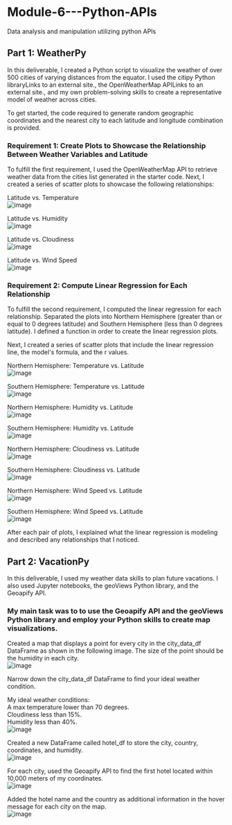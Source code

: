 # Module-6---Python-APIs
Data analysis and manipulation utilizing python APIs  

## Part 1: WeatherPy  
In this deliverable, I created a Python script to visualize the weather of over 500 cities of varying distances from the equator. I used the citipy Python libraryLinks to an external site., the OpenWeatherMap APILinks to an external site., and my own problem-solving skills to create a representative model of weather across cities.

To get started, the code required to generate random geographic coordinates and the nearest city to each latitude and longitude combination is provided.

### Requirement 1: Create Plots to Showcase the Relationship Between Weather Variables and Latitude
To fulfill the first requirement, I used the OpenWeatherMap API to retrieve weather data from the cities list generated in the starter code. Next, I created a series of scatter plots to showcase the following relationships:

Latitude vs. Temperature  <br />
![image](https://github.com/dclaxto1/Python-API-Challenge/assets/128431134/52c8f828-ff83-4f04-8904-1caa228777c0)

Latitude vs. Humidity<br />
![image](https://github.com/dclaxto1/Python-API-Challenge/assets/128431134/60fd75d4-7666-4359-9a1a-de89fcbf32d6)

Latitude vs. Cloudiness<br />
![image](https://github.com/dclaxto1/Python-API-Challenge/assets/128431134/663e29ea-fca7-47ed-9226-ccd78bd0827b)

Latitude vs. Wind Speed<br />
![image](https://github.com/dclaxto1/Python-API-Challenge/assets/128431134/33421780-3a0d-4006-bd80-4a2f4a70cced)


### Requirement 2: Compute Linear Regression for Each Relationship
To fulfill the second requirement, I computed the linear regression for each relationship. Separated the plots into Northern Hemisphere (greater than or equal to 0 degrees latitude) and Southern Hemisphere (less than 0 degrees latitude). I defined a function in order to create the linear regression plots.

Next, I created a series of scatter plots that include the linear regression line, the model's formula, and the r values.<br />

Northern Hemisphere: Temperature vs. Latitude<br />
![image](https://github.com/dclaxto1/Python-API-Challenge/assets/128431134/3f2543a5-ff1e-46e5-8909-5734aa464e7c)

Southern Hemisphere: Temperature vs. Latitude<br />
![image](https://github.com/dclaxto1/Python-API-Challenge/assets/128431134/76f80924-47f7-4428-8367-626209d35ce4)

Northern Hemisphere: Humidity vs. Latitude<br />
![image](https://github.com/dclaxto1/Python-API-Challenge/assets/128431134/05a68f6d-b324-423c-9a4a-51c358e1ce73)

Southern Hemisphere: Humidity vs. Latitude<br />
![image](https://github.com/dclaxto1/Python-API-Challenge/assets/128431134/58325482-7d72-4d98-a5e0-49af76ce63c9)

Northern Hemisphere: Cloudiness vs. Latitude<br />
![image](https://github.com/dclaxto1/Python-API-Challenge/assets/128431134/469d683b-beda-48cb-90fe-030dfecbaaa9)

Southern Hemisphere: Cloudiness vs. Latitude<br />
![image](https://github.com/dclaxto1/Python-API-Challenge/assets/128431134/d9d8c0d6-2bca-46a3-bcc4-8718fba5bd31)

Northern Hemisphere: Wind Speed vs. Latitude<br />
![image](https://github.com/dclaxto1/Python-API-Challenge/assets/128431134/bfbc066d-9d89-4996-ab15-048503ebf742)

Southern Hemisphere: Wind Speed vs. Latitude<br />
![image](https://github.com/dclaxto1/Python-API-Challenge/assets/128431134/6d07d1f0-63c7-4b0a-9d90-e70f7f01eb97)


After each pair of plots, I explained what the linear regression is modeling and described any relationships that I noticed.


## Part 2: VacationPy
In this deliverable, I used my weather data skills to plan future vacations. I also used Jupyter notebooks, the geoViews Python library, and the Geoapify API.

### My main task was to to use the Geoapify API and the geoViews Python library and employ your Python skills to create map visualizations.


Created a map that displays a point for every city in the city_data_df DataFrame as shown in the following image. The size of the point should be the humidity in each city.<br />
![image](https://github.com/dclaxto1/Python-API-Challenge/assets/128431134/fb609613-ecaf-4d92-b6be-6a2c6b7d5bd5)

Narrow down the city_data_df DataFrame to find your ideal weather condition. <br />

My ideal weather conditions:<br />
A max temperature lower than 70 degrees.<br />
Cloudiness less than 15%.<br />
Humidity less than 40%.<br />
![image](https://github.com/dclaxto1/Python-API-Challenge/assets/128431134/fda5c123-65de-41cf-8046-fa3d33756538)



Created a new DataFrame called hotel_df to store the city, country, coordinates, and humidity.<br />
![image](https://github.com/dclaxto1/Python-API-Challenge/assets/128431134/28989b02-0a9e-410d-92d4-81e9b28cb90a)

For each city, used the Geoapify API to find the first hotel located within 10,000 meters of my coordinates.<br />
![image](https://github.com/dclaxto1/Python-API-Challenge/assets/128431134/1a82b531-c2e3-4092-a178-a5d7be5a540c)

Added the hotel name and the country as additional information in the hover message for each city on the map.<br />
![image](https://github.com/dclaxto1/Python-API-Challenge/assets/128431134/931dac2b-aa35-4d46-bf91-8aa929d2c4a1)
